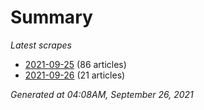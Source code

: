 # Summary
*Latest scrapes*
* [2021-09-25](https://github.com/nuuuwan/news_lk/blob/data/news_lk.2021-09-25.json) (86 articles)
* [2021-09-26](https://github.com/nuuuwan/news_lk/blob/data/news_lk.2021-09-26.json) (21 articles)

*Generated at 04:08AM, September 26, 2021*